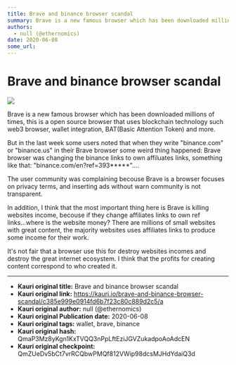 ```yaml
---
title: Brave and binance browser scandal
summary: Brave is a new famous browser which has been downloaded millions of times, this is a open source browser that uses blockchain technology such web3 browser, wall
authors:
  - null (@ethernomics)
date: 2020-06-08
some_url: 
---
```


# Brave and binance browser scandal


![](https://ipfs.infura.io/ipfs/QmaHUPdtLiXdMpKGiDRjr6HwUgRZCtcd9o5H4gCGmsp2hp)

Brave is a new famous browser which has been downloaded millions of times, this is a open source browser that uses blockchain technology such web3 browser, wallet integration, BAT(Basic Attention Token) and more.

But in the last week some users noted that when they write "binance.com" or "binance.us" in their Brave browser some weird thing happened: Brave browser was changing the binance links to own affiluates links, something like that: "binance.com/en?ref=393*****"....

The user community was complaining becouse Brave is a browser focuses on privacy terms, and inserting ads without warn community is not transparent.

In addition, I think that the most important thing here is Brave is killing websites income, becouse if they change affiliates links to own ref links...where is the website money? There are millions of small websites with great content, the majority websites uses affiliates links to produce some income for their work.

It's not fair that a browser use this for destroy websites incomes and destroy the great internet ecosystem. I think that the profits for creating content correspond to who created it.


---

- **Kauri original title:** Brave and binance browser scandal
- **Kauri original link:** https://kauri.io/brave-and-binance-browser-scandal/c385e999e0914fd6b7f23c80c889d2c5/a
- **Kauri original author:** null (@ethernomics)
- **Kauri original Publication date:** 2020-06-08
- **Kauri original tags:** wallet, brave, binance
- **Kauri original hash:** QmaP3Mz8yKgn1KxTVQQ3nPpLftEziJGVZukadpoAoAdcEN
- **Kauri original checkpoint:** QmZUeDv5bCt7vrRCQbwPMQf812VWip98dcsMJHdYdaiQ3d



